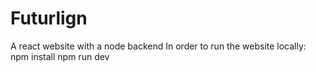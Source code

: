 # Futurlign
A react website with a node backend
In order to run the website locally:
npm install
npm run dev